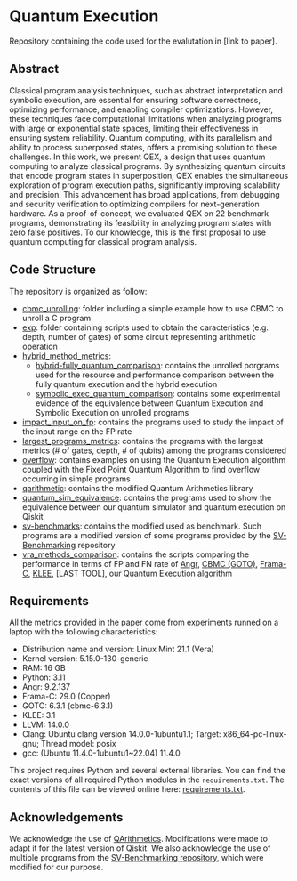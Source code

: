 # Quantum Execution

Repository containing the code used for the evalutation in [link to paper]. 

## Abstract

Classical program analysis techniques, such as abstract interpretation and symbolic execution, are essential for ensuring software correctness, optimizing performance, and enabling compiler optimizations. 
However, these techniques face computational limitations when analyzing programs with large or exponential state spaces, limiting their effectiveness in ensuring system reliability. 
Quantum computing, with its parallelism and ability to process superposed states, offers a promising solution to these challenges.
In this work, we present QEX, a design that uses quantum computing to analyze classical programs. 
By synthesizing quantum circuits that encode program states in superposition, QEX enables the simultaneous exploration of program execution paths, significantly improving scalability and precision. 
This advancement has broad applications, from debugging and security verification to optimizing compilers for next-generation hardware. 
As a proof-of-concept, we evaluated QEX on 22 benchmark programs, demonstrating its feasibility in analyzing program states with zero false positives.
To our knowledge, this is the first proposal to use quantum computing for classical program analysis.

## Code Structure

The repository is organized as follow:

 - [cbmc_unrolling](https://github.com/PietroZanotta/Quantum-Execution/tree/main/cbmc_unrolling): folder including a simple example how to use CBMC to unroll a C program
 - [exp](https://github.com/PietroZanotta/Quantum-Execution/tree/main/exp): folder containing scripts used to obtain the caracteristics (e.g. depth, number of gates) of some circuit representing arithmetic operation
 - [hybrid_method_metrics](https://github.com/PietroZanotta/Quantum-Execution/tree/main/hybrid_method_metrics):
    - [hybrid-fully_quantum_comparison](https://github.com/PietroZanotta/Quantum-Execution/tree/main/hybrid-fully_quantum_comparison): contains the unrolled porgrams used for the resource and performance comparison between the fully quantum execution and the hybrid execution
    - [symbolic_exec_quantum_comparison](https://github.com/PietroZanotta/Quantum-Execution/tree/main/symbolic_exec_quantum_comparison): contains some experimental evidence of the equivalence between Quantum Execution and Symbolic Execution on unrolled programs
 - [impact_input_on_fp](https://github.com/PietroZanotta/Quantum-Execution/tree/main/impact_input_on_fp): contains the programs used to study the impact of the input range on the FP rate
 - [largest_programs_metrics](https://github.com/PietroZanotta/Quantum-Execution/tree/main/largest_programs_metrics): contains the programs with the largest metrics (# of gates, depth, # of qubits) among the programs considered
 - [overflow](https://github.com/PietroZanotta/Quantum-Execution/tree/main/overflow): contains examples on using the Quantum Execution algorithm coupled with the Fixed Point Quantum Algorithm to find overflow occurring in simple programs
 - [qarithmetic](https://github.com/PietroZanotta/Quantum-Execution/tree/main/qarithmetic): contains the modified Quantum Arithmetics library
 - [quantum_sim_equivalence](https://github.com/PietroZanotta/Quantum-Execution/tree/main/quantum_sim_equivalence): contains the programs used to show the equivalence between our quantum simulator and quantum execution on Qiskit
 - [sv-benchmarks](https://github.com/PietroZanotta/Quantum-Execution/tree/main/sv-benchmarks): contains the modified used as benchmark. Such programs are a modified version of some programs provided by the [SV-Benchmarking](https://gitlab.com/sosy-lab/benchmarking/sv-benchmarks/-/tree/main/c?ref_type=heads) repository 
 - [vra_methods_comparison](https://github.com/PietroZanotta/Quantum-Execution/tree/main/vra_methods_comparison): contains the scripts comparing the performance in terms of FP and FN rate of [Angr](https://docs.angr.io/en/latest/core-concepts/symbolic.html), [CBMC (GOTO)](https://diffblue.github.io/cbmc/group__goto-programs.html), [Frama-C](https://frama-c.com/), [KLEE](https://klee-se.org/), [LAST TOOL], our Quantum Execution algorithm  

## Requirements
All the metrics provided in the paper come from experiments runned on a laptop with the following characteristics:
 - Distribution name and version: Linux Mint 21.1 (Vera)
 - Kernel version: 5.15.0-130-generic
 - RAM: 16 GB
 - Python: 3.11
 - Angr: 9.2.137
 - Frama-C: 29.0 (Copper)
 - GOTO: 6.3.1 (cbmc-6.3.1)
 - KLEE: 3.1
 - LLVM: 14.0.0
 - Clang: Ubuntu clang version 14.0.0-1ubuntu1.1; Target: x86_64-pc-linux-gnu; Thread model: posix
 - gcc: (Ubuntu 11.4.0-1ubuntu1~22.04) 11.4.0

This project requires Python and several external libraries.  You can find the exact versions of all required Python modules in the `requirements.txt`.  The contents of this file can be viewed online here: [requirements.txt](https://github.com/PietroZanotta/Quantum-Execution/blob/main/requirements.txt).

## Acknowledgements

We acknowledge the use of [QArithmetics](https://github.com/hkhetawat/QArithmetic). Modifications were made to adapt it for the latest version of Qiskit. We also acknowledge the use of multiple programs from the [SV-Benchmarking repository](https://gitlab.com/sosy-lab/benchmarking/sv-benchmarks/-/tree/main/c?ref_type=heads), which were modified for our purpose.

